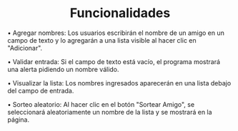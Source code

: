 <h1 align="center"> Funcionalidades </h1>

• Agregar nombres: Los usuarios escribirán el nombre de un amigo en un campo de texto y lo agregarán a una lista visible al hacer clic en "Adicionar".

• Validar entrada: Si el campo de texto está vacío, el programa mostrará una alerta pidiendo un nombre válido.

• Visualizar la lista: Los nombres ingresados aparecerán en una lista debajo del campo de entrada.

• Sorteo aleatorio: Al hacer clic en el botón "Sortear Amigo", se seleccionará aleatoriamente un nombre de la lista y se mostrará en la página.
